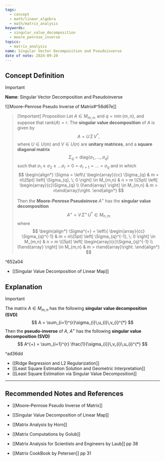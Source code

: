 ```yaml
---
tags:
  - concept
  - math/linear_algebra
  - math/matrix_analysis
keywords:
  - singular_value_decomposition
  - moore_penrose_inverse
topics:
  - matrix_analysis
name: Singular Vector Decomposition and Pseudoinverse
date of note: 2024-09-20
---
```


## Concept Definition

>[!important]
>**Name**: Singular Vector Decomposition and Pseudoinverse

![[Moore–Penrose Pseudo Inverse of Matrix#^56d67e]]


>[!important] Proposition
>Let $A \in M_{m,n}$, and $q= \min\left\{ m, n \right\}$, and suppose that $\text{rank}(A) = r.$ The **singular value decomposition** of $A$ is given by $$A = U \,\Sigma\,V^{*},$$ where  $U \in U(m)$ and $V\in U(n)$ are **unitary matrices**, and a **square diagonal matrix** $$\Sigma_{q} = \text{diag}(\sigma_{1} \,{,}\ldots{,}\,\sigma_{q})$$ such that $\sigma_{1} \ge \sigma_{2} \ge \ldots \sigma_{r} >0 = \sigma_{r+1} =  \ldots = \sigma_{q}$ and  in which 
>  $$
>  \begin{align*}
>  \Sigma = \left\{ \begin{array}{cc} \Sigma_{q} & m = n\\[5pt] \left[ \Sigma_{q}, \; 0 \right] \in M_{m,n} & n > m \\[5pt] \left[ \begin{array}{c}\Sigma_{q} \\ 0\end{array} \right] \in M_{m,n} & m > n\end{array}\right.
>  \end{align*}
> $$
> 
>Then the **Moore-Penrose Pseudoinvse** $A^{+}$ has the **singular value decomposition** 
>$$
>A^{+} = V\,\Sigma^{+}\,U^{*} \in M_{n,m}
>$$ 
>where
>$$
>  \begin{align*}
>  \Sigma^{+} = \left\{ \begin{array}{cc} \Sigma_{q}^{-1} & m = n\\[5pt] \left[ \Sigma_{q}^{-1}, \; 0 \right] \in M_{m,n} & n > m \\[5pt] \left[ \begin{array}{c}\Sigma_{q}^{-1} \\ 0\end{array} \right] \in M_{m,n} & m > n\end{array}\right.
>  \end{align*}
>$$

^652a04

- [[Singular Value Decomposition of Linear Map]]

## Explanation

>[!important] 
>The matrix $A\in M_{m,n}$ has the following **singular value decomposition (SVD)**
>$$
>A = \sum_{i=1}^{r}\sigma_{i}\,u_{i}\,v_{i}^{*}
>$$ 
>Then the **pseudo-inverse** of $A$, $A^{+}$ has  the following **singular value decomposition (SVD)** $$
>A^{+} =  \sum_{i=1}^{r} \frac{1}{\sigma_{i}}\,v_{i}\,u_{i}^{*}
>$$

^ad36dd

- [[Ridge Regression and L2 Regularization]]
- [[Least Square Estimation Solution and Geometric Interpretation]]
- [[Least Square Estimation via Singular Value Decomposition]]




-----------
##  Recommended Notes and References


- [[Moore–Penrose Pseudo Inverse of Matrix]]
- [[Singular Value Decomposition of Linear Map]]




- [[Matrix Analysis by Horn]]
- [[Matrix Computations by Golub]] 
- [[Matrix Analysis for Scientists and Engineers by Laub]] pp 38
- [[Matrix CookBook by Petersen]] pp 31